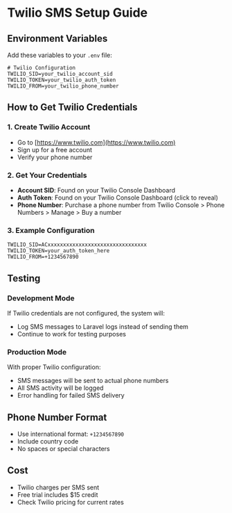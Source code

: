 # Twilio SMS Setup Guide

## Environment Variables

Add these variables to your `.env` file:

```env
# Twilio Configuration
TWILIO_SID=your_twilio_account_sid
TWILIO_TOKEN=your_twilio_auth_token
TWILIO_FROM=your_twilio_phone_number
```

## How to Get Twilio Credentials

### 1. Create Twilio Account

-   Go to [https://www.twilio.com](https://www.twilio.com)
-   Sign up for a free account
-   Verify your phone number

### 2. Get Your Credentials

-   **Account SID**: Found on your Twilio Console Dashboard
-   **Auth Token**: Found on your Twilio Console Dashboard (click to reveal)
-   **Phone Number**: Purchase a phone number from Twilio Console > Phone Numbers > Manage > Buy a number

### 3. Example Configuration

```env
TWILIO_SID=ACxxxxxxxxxxxxxxxxxxxxxxxxxxxxxxxx
TWILIO_TOKEN=your_auth_token_here
TWILIO_FROM=+1234567890
```

## Testing

### Development Mode

If Twilio credentials are not configured, the system will:

-   Log SMS messages to Laravel logs instead of sending them
-   Continue to work for testing purposes

### Production Mode

With proper Twilio configuration:

-   SMS messages will be sent to actual phone numbers
-   All SMS activity will be logged
-   Error handling for failed SMS delivery

## Phone Number Format

-   Use international format: `+1234567890`
-   Include country code
-   No spaces or special characters

## Cost

-   Twilio charges per SMS sent
-   Free trial includes $15 credit
-   Check Twilio pricing for current rates












